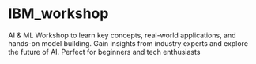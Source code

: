 # IBM_workshop
 AI &amp; ML Workshop to learn key concepts, real-world applications, and hands-on model building. Gain insights from industry experts and explore the future of AI. Perfect for beginners and tech enthusiasts
